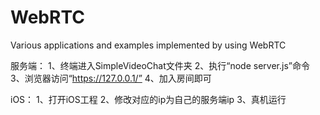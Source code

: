 # WebRTC
Various applications and examples implemented by using WebRTC

服务端：
1、终端进入SimpleVideoChat文件夹
2、执行“node server.js”命令
3、浏览器访问“https://127.0.0.1/”
4、加入房间即可

iOS：
1、打开iOS工程
2、修改对应的ip为自己的服务端ip
3、真机运行
